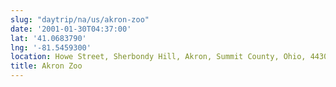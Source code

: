 ```yaml
---
slug: "daytrip/na/us/akron-zoo"
date: '2001-01-30T04:37:00'
lat: '41.0683790'
lng: '-81.5459300'
location: Howe Street, Sherbondy Hill, Akron, Summit County, Ohio, 44307, United States
title: Akron Zoo
---
```



